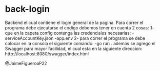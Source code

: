 # back-login
Backend el cual contiene el login general de la pagina. 
Para correr el programa debe ejecutarse el codigo debemos tener en cuenta 2 cosas: 
1- que en la capeta config contenga las credenciales necesarias:
    -serviceAccountKey.json
    -app.env
2- para correr el programa se debe colocar en la consola el siguiente comando: 
    -go run . 
ademas se agrego el Swagger para mayor facilidad, el cual esta en la siguiente direccion: 
    http://localhost:8080/swagger/index.html

@JaimeFigueroaP22